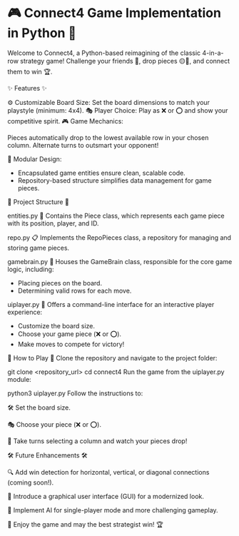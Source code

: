 <h1>🎮 Connect4 Game Implementation in Python 🎲</h1>

Welcome to Connect4, a Python-based reimagining of the classic 4-in-a-row strategy game!
Challenge your friends 👫, drop pieces 🟡🔴, and connect them to win 🏆.

✨ Features ✨

⚙️ Customizable Board Size: Set the board dimensions to match your playstyle (minimum: 4x4).
🎭 Player Choice: Play as ❌ or ⭕ and show your competitive spirit.
🎮 Game Mechanics:

Pieces automatically drop to the lowest available row in your chosen column.
Alternate turns to outsmart your opponent!

🧩 Modular Design:

- Encapsulated game entities ensure clean, scalable code.
- Repository-based structure simplifies data management for game pieces.
  
📂 Project Structure 📂

entities.py
🧱 Contains the Piece class, which represents each game piece with its position, player, and ID.

repo.py
📋 Implements the RepoPieces class, a repository for managing and storing game pieces.

gamebrain.py
🧠 Houses the GameBrain class, responsible for the core game logic, including:

- Placing pieces on the board.
- Determining valid rows for each move.

uiplayer.py
🎨 Offers a command-line interface for an interactive player experience:

- Customize the board size.
- Choose your game piece (❌ or ⭕).
- Make moves to compete for victory!

🚀 How to Play 🚀
Clone the repository and navigate to the project folder:

git clone <repository_url>
cd connect4
Run the game from the uiplayer.py module:

python3 uiplayer.py
Follow the instructions to:

🛠️ Set the board size.

🎭 Choose your piece (❌ or ⭕).

🎲 Take turns selecting a column and watch your pieces drop!

🛠️ Future Enhancements 🛠️

🔍 Add win detection for horizontal, vertical, or diagonal connections (coming soon!).

🎨 Introduce a graphical user interface (GUI) for a modernized look.

🤖 Implement AI for single-player mode and more challenging gameplay.

🎉 Enjoy the game and may the best strategist win! 🏆
